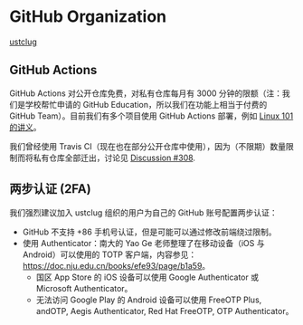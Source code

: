 # GitHub Organization

[ustclug](https://github.com/ustclug)

## GitHub Actions

GitHub Actions 对公开仓库免费，对私有仓库每月有 3000 分钟的限额（注：我们是学校帮忙申请的 GitHub Education，所以我们在功能上相当于付费的 GitHub Team）。目前我们有多个项目使用 GitHub Actions 部署，例如 [Linux 101 的讲义](https://github.com/ustclug/Linux101-docs)。

我们曾经使用 Travis CI（现在也在部分公开仓库中使用），因为（不限期）数量限制而将私有仓库全部迁出，讨论见 [Discussion #308](https://github.com/ustclug/discussions/issues/308).

## 两步认证 (2FA)

我们强烈建议加入 ustclug 组织的用户为自己的 GitHub 账号配置两步认证：

- GitHub 不支持 +86 手机号认证，但是可能可以通过修改前端绕过限制。
- 使用 Authenticator：南大的 Yao Ge 老师整理了在移动设备（iOS 与 Android）可以使用的 TOTP 客户端，内容参见：<https://doc.nju.edu.cn/books/efe93/page/b1a59>。
    - 国区 App Store 的 iOS 设备可以使用 Google Authenticator 或 Microsoft Authenticator。
    - 无法访问 Google Play 的 Android 设备可以使用 FreeOTP Plus, andOTP, Aegis Authenticator, Red Hat FreeOTP, OTP Authenticator。
